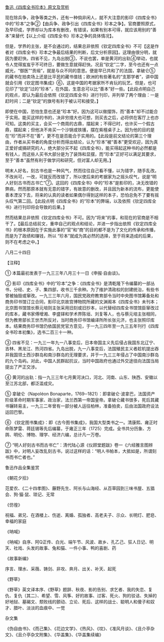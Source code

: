 [鲁迅《四库全书珍本》原文及赏析](https://www.vrrw.net/wx/8172.html)

现在除兵争，政争等类之外，还有一种倘非闲人，就不大注意的影印《四库全书》中的“珍本”之争②【由兵争、政争引出《四库全书》珍本之争】。官商要照原式，及早印成，学界却以为库本有删改，有错误，如果有别本可得，就应该用别的“善本”来替代【以上介绍《四库全书》珍本之争的具体情况】。



但是，学界的主张，是不会通过的，结果总非依照《钦定四库全书》不可【这是作者对《四库全书》珍本之争最后结果的判断，后文分析原因】。这理由很分明，就因为要赶快。四省不见，九岛出脱③，不说也罢，单是黄河的出轨④举动，也就令人觉得岌岌乎不可终日，要做生意就得赶快。况且“钦定”二字，至今也还有一点威光，“御医”“贡缎”，就是与众不同的意思。便是早已共和了的法国，拿破仑⑤的藏书在拍卖场上还是比平民的藏书值钱；欧洲的有些著名的“支那学者”，讲中国就会引用《钦定图书集成》⑥，这是中国的考据家所不肯玩的玩艺。但是，也可见印了“钦定”过的“珍本”，在外国，生意总可以比“善本”好一些。【此段点明自己的观点，即认为最后会依照《钦定四库全书》进行刊印，并列举了两个理由：一是赶时间；二是“钦定”的旗号有利于被认可和接受。】

即使在中国，恐怕生意也还是“珍本”好。因为这可以做摆饰，而“善本”却不过能合于实用。能买这样的书的，决非穷措大也可想，则买去之后，必将供在客厅上也亦可知。这类的买主，会买一个商周的古鼎，摆起来；不得已时，也许买一个假古鼎，摆起来；但他决不肯买一个沙锅或铁镬，摆在紫檀桌子上。因为他的目的是在“珍”而并不在“善”，更不在是否能合于实用的。【此段是前文结论的第三个理由，作者从买书者的角度分析而得出结论，认为“珍本”被“善本”更受欢迎，因为真正爱好或搞研究的人，绝大部分买不起《四库全书》，能买得起这种书的必然都是有钱人，而这些人买书大部分是为了装饰和显摆，而“珍本”正好可以满足其要求，至于“善本”虽然有利于做学问和研究，但对富人却无用。】

明末人好名，刻古书也是一种风气，然而往往自己看不懂，以为错字，随手乱改。不改尚可，一改，可就反而改错了，所以使后来的考据家为之摇头叹气，说是“明人好刻古书而古书亡”⑦。这回的《四库全书》中的“珍本”是影印的，决无改错的弊病，然而那原本就有无意的错字，有故意的删改，并且因为新本的流布，更能使善本湮没下去，将来的认真的读者如果偶尔得到这样的本子，恐怕总免不了要有摇头叹气第二回。【此段点明《四库全书》的“珍本”的弊端，以及依照《钦定四库全书》进行刊印将会导致的后果。】

然而结果总非依照《钦定四库全书》不可。因为“将来”的事，和现在的官商是不相干了。【最后总结前文，重申自己的观点和结论，并进一步指出依照《钦定四库全书》的根本原因在于实施此事的“官”和“商”的目的都不是为了文化的传承和传播，而是为了政绩和赚钱，所以 “珍本”就成为其必然的选择，至于将来造成的后果，则不在考虑之中。】

八月二十四日





【注释】

① 本篇最初发表于一九三三年八月三十一日《申报·自由谈》。

② 影印《四库全书》中的“珍本”之争：《四库全书》是清乾隆下令编纂的一部丛书，分经、史、子、集四部，收书三千余种。为了维护清政权的封建统治，有些书曾被抽毁或窜改。一九三三年六月，国民党政府教育部令当时中央图书馆筹备处和商务印书馆订立合同，影印北京故宫博物院所藏的文渊阁本《四库全书》未刊本；北京图书馆馆长蔡元培则主张采用旧刻或旧抄本，以代替经四库全书馆馆臣窜改过的库本，藏书家傅增湘、李盛铎和学术界陈垣、刘复等人，也与蔡元培主张相同，但为教育部长王世杰所反对，当时商务印书馆编译所所长张元济，也主张照印库本。结果商务印书馆仍依国民党官方意见，于一九三四年至一九三五年刊行《四库全书珍本初集》，选书二百三十一种。

③ 四省不见：一九三一年九一八事变后，日本帝国主义先后侵占我国东北辽宁、吉林、黑龙江、热河四省。九岛出脱，九一八事变后，法国殖民主义者趁机提出吞并我国领土西沙群岛和南沙群岛的无理要求，并于一九三三年侵占了中国南沙群岛的九个岛屿。对此，中国人民群起抗议，当时中国政府也通过外交途径向法国当局提出了严正交涉。

④ 黄河的出轨：指一九三三年七月黄河决口，河北、河南、山东、陕西、安徽以至江苏北部，都泛滥成灾。

⑤ 拿破仑（Napoléon Bonaparte，1769─1821）：即拿破仑·波拿巴，法国资产阶级革命时期军事家、政治家，法兰西第一帝国皇帝。拿破仑藏书很多，死后其藏书辗转易主，一九三二年曾有一部分被人运往柏林，准备拍卖，后由法国政府设法运回巴黎。

⑥ 《钦定图书集成》：即《古今图书集成》，我国大型类书之一。清康熙、雍正时命陈梦雷、蒋廷锡等先后编纂，于雍正三年（1725）完成。全书共分历象、方舆、明伦、博物、理学、经济六编，总计凡一万卷。

⑦ “明人好刻古书而古书亡”：清代陆心源《仪顾堂题跋》卷一《六经雅言图辨跋》中，对明人妄改乱刻古书，说过这样的话：“明人书帕本，大抵如是，所谓刻书而书亡者也。”

鲁迅作品全集鉴赏

《朝花夕拾》

范爱农、《二十四孝图》、藤野先生、阿长与山海经、从百草园到三味书屋、五猖会、狗·猫·鼠、琐记、无常

《仿徨》

祝福、弟兄、在酒楼上、伤逝、离婚、孤独者、高老夫子、示众、长明灯、肥皂、幸福的家庭

《呐喊》

《呐喊》自序、阿Q正传、白光、端午节、风波、故乡、孔乙己、狂人日记、明天、社戏、头发的故事、兔和猫、一件小事、鸭的喜剧、药

《故事新编》

序言、理水、采薇、铸剑、非攻、奔月、出关、补天、起死

《野草》

《野草》英文译本序、《野草》题辞、秋夜、影的告别、求乞者、我的失恋、复仇、复仇〔其二〕、希望、雪、风筝、好的故事、过客、死火、狗的驳诘、失掉的好地狱、墓碣文、颓败线的颤动、立论、死后、这样的战士、聪明人和傻子和奴才、腊叶、淡淡的血痕中、一觉

杂文集

《伪自由书》、《而己集》、《花边文学》、《热风》、《坟》、《准风月谈》、《且介亭杂文》、《且介亭杂文附集》、《华盖集》、《华盖集续编》

